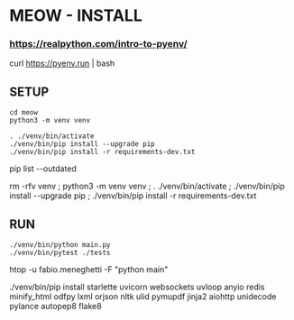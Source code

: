 # MEOW - INSTALL

### https://realpython.com/intro-to-pyenv/
curl https://pyenv.run | bash


## SETUP

```
cd meow
python3 -m venv venv

. ./venv/bin/activate
./venv/bin/pip install --upgrade pip
./venv/bin/pip install -r requirements-dev.txt
```


pip list --outdated 


rm -rfv venv ; python3 -m venv venv ; . ./venv/bin/activate ; ./venv/bin/pip install --upgrade pip ; ./venv/bin/pip install -r requirements-dev.txt

## RUN

```
./venv/bin/python main.py
./venv/bin/pytest ./tests
```


htop -u fabio.meneghetti -F "python main"



./venv/bin/pip install starlette uvicorn websockets uvloop anyio redis minify_html odfpy lxml orjson nltk ulid pymupdf jinja2 aiohttp unidecode pylance autopep8 flake8      
